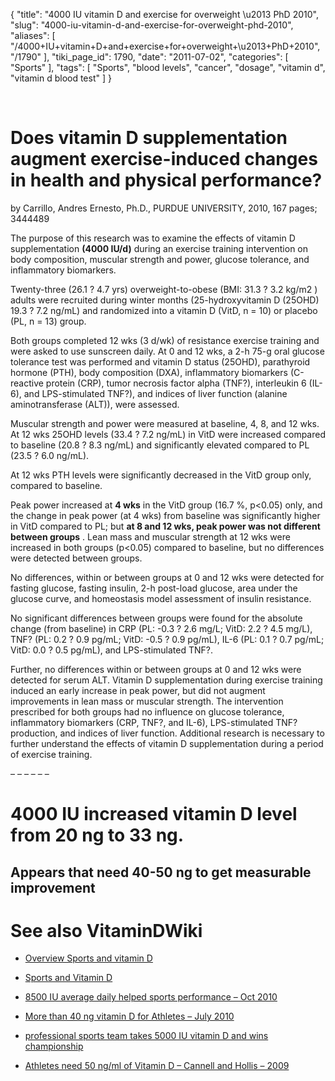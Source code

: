 {
    "title": "4000 IU vitamin D and exercise for overweight \u2013 PhD 2010",
    "slug": "4000-iu-vitamin-d-and-exercise-for-overweight-phd-2010",
    "aliases": [
        "/4000+IU+vitamin+D+and+exercise+for+overweight+\u2013+PhD+2010",
        "/1790"
    ],
    "tiki_page_id": 1790,
    "date": "2011-07-02",
    "categories": [
        "Sports"
    ],
    "tags": [
        "Sports",
        "blood levels",
        "cancer",
        "dosage",
        "vitamin d",
        "vitamin d blood test"
    ]
}


&nbsp;

# Does vitamin D supplementation augment exercise-induced changes in health and physical performance?

by Carrillo, Andres Ernesto, Ph.D., PURDUE UNIVERSITY, 2010, 167 pages; 3444489

The purpose of this research was to examine the effects of vitamin D supplementation  **(4000 IU/d)**  during an exercise training intervention on body composition, muscular strength and power, glucose tolerance, and inflammatory biomarkers. 

Twenty-three (26.1 ? 4.7 yrs) overweight-to-obese (BMI: 31.3 ? 3.2 kg/m2 ) adults were recruited during winter months (25-hydroxyvitamin D (25OHD) 19.3 ? 7.2 ng/mL) and randomized into a vitamin D (VitD, n = 10) or placebo (PL, n = 13) group. 

Both groups completed 12 wks (3 d/wk) of resistance exercise training and were asked to use sunscreen daily. At 0 and 12 wks, a 2-h 75-g oral glucose tolerance test was performed and vitamin D status (25OHD), parathyroid hormone (PTH), body composition (DXA), inflammatory biomarkers (C-reactive protein (CRP), tumor necrosis factor alpha (TNF?), interleukin 6 (IL-6), and LPS-stimulated TNF?), and indices of liver function (alanine aminotransferase (ALT)), were assessed. 

Muscular strength and power were measured at baseline, 4, 8, and 12 wks. At 12 wks 25OHD levels (33.4 ? 7.2 ng/mL) in VitD were increased compared to baseline (20.8 ? 8.3 ng/mL) and significantly elevated compared to PL (23.5 ? 6.0 ng/mL). 

At 12 wks PTH levels were significantly decreased in the VitD group only, compared to baseline. 

Peak power increased at  **4 wks**  in the VitD group (16.7 %, p<0.05) only, and the change in peak power (at 4 wks) from baseline was significantly higher in VitD compared to PL; but  **at 8 and 12 wks, peak power was not different between groups** . Lean mass and muscular strength at 12 wks were increased in both groups (p<0.05) compared to baseline, but no differences were detected between groups.

No differences, within or between groups at 0 and 12 wks were detected for fasting glucose, fasting insulin, 2-h post-load glucose, area under the glucose curve, and homeostasis model assessment of insulin resistance. 

No significant differences between groups were found for the absolute change (from baseline) in CRP (PL: -0.3 ? 2.6 mg/L; VitD: 2.2 ? 4.5 mg/L), TNF? (PL: 0.2 ? 0.9 pg/mL; VitD: -0.5 ? 0.9 pg/mL), IL-6 (PL: 0.1 ? 0.7 pg/mL; VitD: 0.0 ? 0.5 pg/mL), and LPS-stimulated TNF?. 

Further, no differences within or between groups at 0 and 12 wks were detected for serum ALT. Vitamin D supplementation during exercise training induced an early increase in peak power, but did not augment improvements in lean mass or muscular strength. The intervention prescribed for both groups had no influence on glucose tolerance, inflammatory biomarkers (CRP, TNF?, and IL-6), LPS-stimulated TNF? production, and indices of liver function. Additional research is necessary to further understand the effects of vitamin D supplementation during a period of exercise training.

– – – – – – 

# 4000 IU increased vitamin D level from 20 ng to 33 ng.

## Appears that need 40-50 ng to get measurable improvement

# See also VitaminDWiki

* [Overview Sports and vitamin D](/posts/overview-sports-and-vitamin-d)

* [Sports and Vitamin D](https://www.VitaminDWiki.com/tiki-browse_categories.php?parentId=11&sort_mode=created_desc)

* [8500 IU average daily helped sports performance – Oct 2010](/posts/8500-iu-average-daily-helped-sports-performance)

* [More than 40 ng vitamin D for Athletes – July 2010](/posts/more-than-40-ng-vitamin-d-for-athletes)

* [professional sports team takes 5000 IU vitamin D and wins championship](/posts/professional-sports-team-takes-5000-iu-vitamin-d-and-wins-championship)

* [Athletes need 50 ng/ml of Vitamin D – Cannell and Hollis – 2009](/posts/athletes-need-50-ngml-of-vitamin-d-cannell-and-hollis-2009)